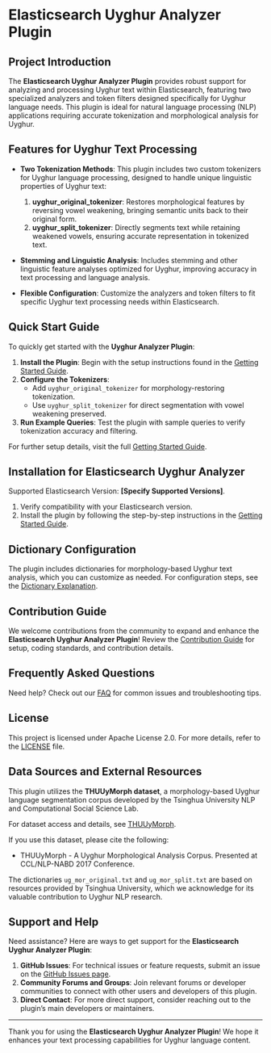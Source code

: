 # Elasticsearch Uyghur Analyzer Plugin

## Project Introduction
The **Elasticsearch Uyghur Analyzer Plugin** provides robust support for analyzing and processing Uyghur text within Elasticsearch, featuring two specialized analyzers and token filters designed specifically for Uyghur language needs. This plugin is ideal for natural language processing (NLP) applications requiring accurate tokenization and morphological analysis for Uyghur.

## Features for Uyghur Text Processing
- **Two Tokenization Methods**: This plugin includes two custom tokenizers for Uyghur language processing, designed to handle unique linguistic properties of Uyghur text:
  1. **uyghur_original_tokenizer**: Restores morphological features by reversing vowel weakening, bringing semantic units back to their original form.
  2. **uyghur_split_tokenizer**: Directly segments text while retaining weakened vowels, ensuring accurate representation in tokenized text.

- **Stemming and Linguistic Analysis**: Includes stemming and other linguistic feature analyses optimized for Uyghur, improving accuracy in text processing and language analysis.

- **Flexible Configuration**: Customize the analyzers and token filters to fit specific Uyghur text processing needs within Elasticsearch.

## Quick Start Guide
To quickly get started with the **Uyghur Analyzer Plugin**:

1. **Install the Plugin**: Begin with the setup instructions found in the [Getting Started Guide](docs/getting_started.md).
2. **Configure the Tokenizers**:
   - Add `uyghur_original_tokenizer` for morphology-restoring tokenization.
   - Use `uyghur_split_tokenizer` for direct segmentation with vowel weakening preserved.
3. **Run Example Queries**: Test the plugin with sample queries to verify tokenization accuracy and filtering.

For further setup details, visit the full [Getting Started Guide](docs/getting_started.md).

## Installation for Elasticsearch Uyghur Analyzer
Supported Elasticsearch Version: **[Specify Supported Versions]**.

1. Verify compatibility with your Elasticsearch version.
2. Install the plugin by following the step-by-step instructions in the [Getting Started Guide](docs/getting_started.md).

## Dictionary Configuration
The plugin includes dictionaries for morphology-based Uyghur text analysis, which you can customize as needed. For configuration steps, see the [Dictionary Explanation](docs/dictionary_explanation.md).

## Contribution Guide
We welcome contributions from the community to expand and enhance the **Elasticsearch Uyghur Analyzer Plugin**! Review the [Contribution Guide](docs/contribution_guide.md) for setup, coding standards, and contribution details.

## Frequently Asked Questions
Need help? Check out our [FAQ](docs/faq.md) for common issues and troubleshooting tips.

## License
This project is licensed under Apache License 2.0. For more details, refer to the [LICENSE](LICENSE) file.

## Data Sources and External Resources
This plugin utilizes the **THUUyMorph dataset**, a morphology-based Uyghur language segmentation corpus developed by the Tsinghua University NLP and Computational Social Science Lab.

For dataset access and details, see [THUUyMorph](http://thuuymorph.thunlp.org/).

If you use this dataset, please cite the following:
- THUUyMorph - A Uyghur Morphological Analysis Corpus. Presented at CCL/NLP-NABD 2017 Conference.

The dictionaries `ug_mor_original.txt` and `ug_mor_split.txt` are based on resources provided by Tsinghua University, which we acknowledge for its valuable contribution to Uyghur NLP research.

## Support and Help
Need assistance? Here are ways to get support for the **Elasticsearch Uyghur Analyzer Plugin**:

1. **GitHub Issues**: For technical issues or feature requests, submit an issue on the [GitHub Issues page](https://github.com/your-repo/issues).
2. **Community Forums and Groups**: Join relevant forums or developer communities to connect with other users and developers of this plugin.
3. **Direct Contact**: For more direct support, consider reaching out to the plugin’s main developers or maintainers.

---

Thank you for using the **Elasticsearch Uyghur Analyzer Plugin**! We hope it enhances your text processing capabilities for Uyghur language content.
